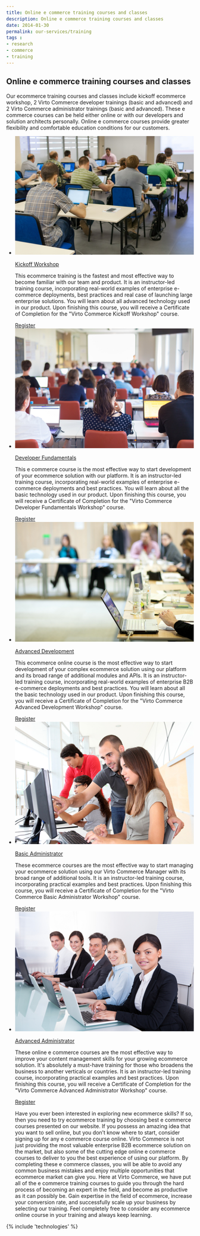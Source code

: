 ```yaml
---
title: Online e commerce training courses and classes
description: Online e commerce training courses and classes
date: 2014-01-30
permalink: our-services/training
tags : 
- research
- commerce
- training
---
```

<article role="main" class="main">
    <div class="for-business __responsive">
        <h1 class="head-title" style="line-height: normal;">Online e commerce training courses and classes</h1>
        <p class="text">Our ecommerce training courses and classes include kickoff ecommerce workshop, 2 Virto Commerce developer trainings (basic and advanced) and 2 Virto Commerce administrator trainings (basic and advanced). These e commerce courses can be held either online or with our developers and solution architects personally. Online e commerce courses provide greater flexibility and comfortable education conditions for our customers.</p>
        <div class="advantages">
            <ul class="list">
                <li class="list-item">
                    <a href="our-services/training/kickoff-workship"><img alt="e commerce courses" src="../assets/images/training/210341884.jpg" /></a>
                    <p class="title"><a href="our-services/training/kickoff-workship">Kickoff Workshop</a></p>
                    <p>This ecommerce training is the fastest and most effective way to become familiar with our team and product. It is an instructor-led training course, incorporating real-world examples of enterprise e-commerce deployments, best practices and real case of launching large enterprise solutions. You will learn about all advanced technology used in our product. Upon finishing this course, you will receive a Certificate of Completion for the "Virto Commerce Kickoff Workshop" course.</p>
                    <a href="our-services/training/kickoff-workship" class="button fill" style="width: 200px;">Register</a>
                </li>
                <li class="list-item">
                    <a href="our-services/training/developer-fundamentals"><img alt="e commerce course online" src="../assets/images/training/293185739.jpg" /></a>
                    <p class="title"><a href="our-services/training/developer-fundamentals">Developer Fundamentals</a></p>
                    <p>This e commerce course is the most effective way to start development of your ecommerce solution with our platform. It is an instructor-led training course, incorporating real-world examples of enterprise e-commerce deployments and best practices. You will learn about all the basic technology used in our product. Upon finishing this course, you will receive a Certificate of Completion for the "Virto Commerce Developer Fundamentals Workshop" course.</p>
                    <a href="our-services/training/developer-fundamentals" class="button fill" style="width: 200px;">Register</a>
                </li>
                <li class="list-item">
                    <a href="our-services/training/advanced-development"><img alt="ecommerce online course" src="../assets/images/training/90267736.jpg" /></a>
                    <p class="title"><a href="our-services/training/advanced-development">Advanced Development</a></p>
                    <p>This ecommerce online course is the most effective way to start development of your complex ecommerce solution using our platform and its broad range of additional modules and APIs. It is an instructor-led training course, incorporating real-world examples of enterprise B2B e-commerce deployments and best practices. You will learn about all the basic technology used in our product. Upon finishing this course, you will receive a Certificate of Completion for the "Virto Commerce Advanced Development Workshop" course.</p>
                    <a href="our-services/training/advanced-development" class="button fill" style="width: 200px;">Register</a>
                </li>
                <li class="list-item">
                    <a href="our-services/training/basic-administrator"><img alt="online e commerce courses" src="../assets/images/training/81473389.jpg" /></a>
                    <p class="title"><a href="our-services/training/basic-administrator">Basic Administrator</a></p>
                    <p>These ecommerce courses are the most effective way to start managing your ecommerce solution using our Virto Commerce Manager with its broad range of additional tools. It is an instructor-led training course, incorporating practical examples and best practices. Upon finishing this course, you will receive a Certificate of Completion for the "Virto Commerce Basic Administrator Workshop" course.</p>
                    <a href="our-services/training/basic-administrator" class="button fill" style="width: 200px;">Register</a>
                </li>
                <li class="list-item">
                    <a href="our-services/training/advanced-administrator"><img alt="Advanced Administrator" src="../assets/images/training/172982525.jpg" /></a>
                    <p class="title"><a href="our-services/training/advanced-administrator">Advanced Administrator</a></p>
                    <p>These online e commerce courses are the most effective way to improve your content management skills for your growing ecommerce solution. It's absolutely a must-have training for those who broadens the business to another verticals or countries. It is an instructor-led training course, incorporating practical examples and best practices. Upon finishing this course, you will receive a Certificate of Completion for the "Virto Commerce Advanced Administrator Workshop" course.</p>
                    <a href="our-services/training/advanced-administrator" class="button fill" style="width: 200px;">Register</a>
                    <p></p>
        <p class="text">Have you ever been interested in exploring new ecommerce skills? If so, then you need to try ecommerce training by choosing best e commerce courses presented on our website. If you possess an amazing idea that you want to sell online, but you don’t know where to start, consider signing up for any e commerce course online. Virto Commerce is not just providing the most valuable enterprise B2B ecommerce solution on the market, but also some of the cutting edge online e commerce courses to deliver to you the best experience of using our platform. By completing these e commerce classes, you will be able to avoid any common business mistakes and enjoy multiple opportunities that ecommerce market can give you. Here at Virto Commerce, we have put all of the e commerce training courses to guide you through the hard process of becoming an expert in the field, and become as productive as it can possibly be. Gain expertise in the field of ecommerce, increase your conversion rate, and successfully scale up your business by selecting our training. Feel completely free to consider any ecommerce online course in your training and always keep learning.</p>
                </li>
            </ul>
        </div>
    </div>
    {% include 'technologies' %}
</article>
